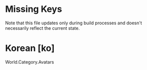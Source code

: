 # Missing Keys
Note that this file updates only during build processes and doesn't necessarily reflect the current state.

# Korean [ko]
World.Category.Avatars  

